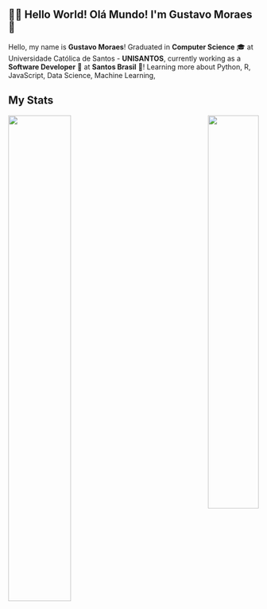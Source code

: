 ## :man_technologist: Hello World! Olá Mundo! I'm Gustavo Moraes 👋
Hello, my name is <strong>Gustavo Moraes</strong>! Graduated in <strong>Computer Science</strong> 🎓 at Universidade Católica de Santos - <strong>UNISANTOS</strong>, currently working as a <strong>Software Developer</strong> 💼 at <strong>Santos Brasil</strong> 🚢! Learning more about Python, R, JavaScript, Data Science, Machine Learning,

## My Stats

<p align="left">
  <a href="https://github.com/gussmoraes/github-readme-stats">
    <img align="left" width="50%" src="https://github-readme-stats.vercel.app/api?username=gussmoraes&layout=compact&show_icons=true&theme=solarized-dark" />
  </a>
</p>
<p align="right">
  <a href="https://github.com/gussmoraes/convoychat">
    <img align="right" width="45%" src="https://github-readme-stats.vercel.app/api/top-langs/?username=gussmoraes&layout=compact&theme=solarized-dark&hide=HTML,Jupyter Notebook" />
  </a>
</p>

